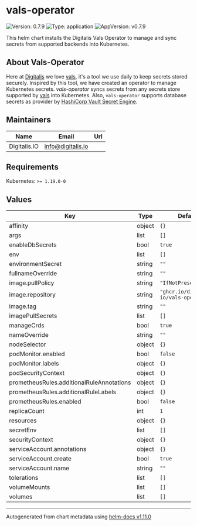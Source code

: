 # vals-operator

![Version: 0.7.9](https://img.shields.io/badge/Version-0.7.9-informational?style=flat-square) ![Type: application](https://img.shields.io/badge/Type-application-informational?style=flat-square) ![AppVersion: v0.7.9](https://img.shields.io/badge/AppVersion-v0.7.9-informational?style=flat-square)

This helm chart installs the Digitalis Vals Operator to manage and sync secrets from supported backends into Kubernetes.
## About Vals-Operator
Here at [Digitalis](https://digitalis.io) we love [vals](https://github.com/helmfile/vals), it's a tool we use daily to keep secrets stored securely. Inspired by this tool, we have created an operator to manage Kubernetes secrets.
*vals-operator* syncs secrets from any secrets store supported by [vals](https://github.com/helmfile/vals) into Kubernetes. Also, `vals-operator` supports database secrets as provider by [HashiCorp Vault Secret Engine](https://developer.hashicorp.com/vault/docs/secrets/databases).

## Maintainers

| Name | Email | Url |
| ---- | ------ | --- |
| Digitalis.IO | <info@digitalis.io> |  |

## Requirements

Kubernetes: `>= 1.19.0-0`

## Values

| Key | Type | Default | Description |
|-----|------|---------|-------------|
| affinity | object | `{}` |  |
| args | list | `[]` |  |
| enableDbSecrets | bool | `true` |  |
| env | list | `[]` |  |
| environmentSecret | string | `""` |  |
| fullnameOverride | string | `""` |  |
| image.pullPolicy | string | `"IfNotPresent"` |  |
| image.repository | string | `"ghcr.io/digitalis-io/vals-operator"` |  |
| image.tag | string | `""` |  |
| imagePullSecrets | list | `[]` |  |
| manageCrds | bool | `true` |  |
| nameOverride | string | `""` |  |
| nodeSelector | object | `{}` |  |
| podMonitor.enabled | bool | `false` |  |
| podMonitor.labels | object | `{}` |  |
| podSecurityContext | object | `{}` |  |
| prometheusRules.additionalRuleAnnotations | object | `{}` |  |
| prometheusRules.additionalRuleLabels | object | `{}` |  |
| prometheusRules.enabled | bool | `false` |  |
| replicaCount | int | `1` |  |
| resources | object | `{}` |  |
| secretEnv | list | `[]` |  |
| securityContext | object | `{}` |  |
| serviceAccount.annotations | object | `{}` |  |
| serviceAccount.create | bool | `true` |  |
| serviceAccount.name | string | `""` |  |
| tolerations | list | `[]` |  |
| volumeMounts | list | `[]` |  |
| volumes | list | `[]` |  |

----------------------------------------------
Autogenerated from chart metadata using [helm-docs v1.11.0](https://github.com/norwoodj/helm-docs/releases/v1.11.0)
